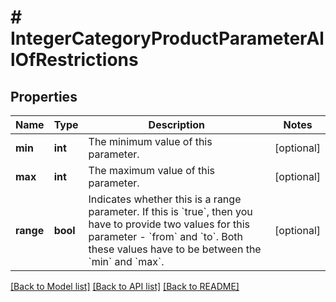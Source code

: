 # # IntegerCategoryProductParameterAllOfRestrictions

## Properties

Name | Type | Description | Notes
------------ | ------------- | ------------- | -------------
**min** | **int** | The minimum value of this parameter. | [optional] 
**max** | **int** | The maximum value of this parameter. | [optional] 
**range** | **bool** | Indicates whether this is a range parameter. If this is &#x60;true&#x60;, then you have to provide two values for this parameter - &#x60;from&#x60; and &#x60;to&#x60;. Both these values have to be between the &#x60;min&#x60; and &#x60;max&#x60;. | [optional] 

[[Back to Model list]](../../README.md#documentation-for-models) [[Back to API list]](../../README.md#documentation-for-api-endpoints) [[Back to README]](../../README.md)


